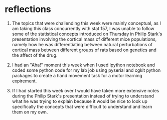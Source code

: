 reflections
=============

1. The topics that were challending this week were mainly conceptual, as I am taking this class 
concurrently with stat 157, I was unable to follow some of the statistical concepts introduced 
on Thursday in Philip Stark's presentation involving the cortical mass of different mice populations,
namely how he was differentiating between natural perturbations of cortical mass between different
groups of rats based on genetics and the affect of the drug.

2. I had an "Aha!" moment this week when I used ipython notebook and coded some python code for my lab
job using pyserial and cgkit python packages to create a hand movement task for a motor learning expirement.

3. If I had started this week over I would have taken more extensive notes during the Philip Stark's
presentation instead of trying to understand what he was trying to explain because it would be nice to
look up specifically the concepts that were difficult to understand and learn them on my own.
